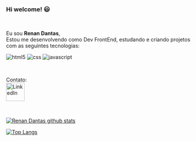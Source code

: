 ### Hi welcome! :smiley:
<br>

Eu sou <b>Renan Dantas</b>, <br>
Estou me desenvolvendo como Dev FrontEnd, estudando e criando projetos <br> com as seguintes tecnologias:

<p>
<img src="https://img.icons8.com/color/48/null/html-5--v1.png" alt="html5"/>
<img src="https://img.icons8.com/color/48/null/css3.png"alt="css"/>
<img src="https://img.icons8.com/color/48/null/javascript--v1.png"alt="javascript"/>
</p>

<br>

Contato:
<br>
<a href="www.linkedin.com/in/renan-dantas22">
  <img  alt="LinkedIn" width="50px" src="https://img.icons8.com/color/48/null/linkedin.png" />
</a>

<br>

[![Renan Dantas github stats](https://github-readme-stats.vercel.app/api?username=renandts&show_icons=true&theme=buefy)](https://github.com/rodolfomori/github-readme-stats)
<br>

[![Top Langs](https://github-readme-stats.vercel.app/api/top-langs/?username=renandts&layout=compact&show_icons=true&theme=buefy)](https://github.com/rodolfomori/github-readme-stats)





